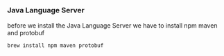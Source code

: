 ##


### Java Language Server

before we install the Java Language Server we have to install npm maven and protobuf
```
brew install npm maven protobuf
```
